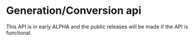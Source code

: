 # Generation/Conversion api
This API is in early ALPHA and the public releases will be made if the API is functional.
